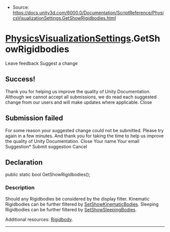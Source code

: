 * Source: https://docs.unity3d.com/6000.0/Documentation/ScriptReference/PhysicsVisualizationSettings.GetShowRigidbodies.html

#  [PhysicsVisualizationSettings](https://docs.unity3d.com/6000.0/Documentation/ScriptReference/PhysicsVisualizationSettings.html).GetShowRigidbodies
Leave feedback
Suggest a change
## Success!
Thank you for helping us improve the quality of Unity Documentation. Although we cannot accept all submissions, we do read each suggested change from our users and will make updates where applicable.
Close
## Submission failed
For some reason your suggested change could not be submitted. Please <a>try again</a> in a few minutes. And thank you for taking the time to help us improve the quality of Unity Documentation.
Close
Your name Your email Suggestion* Submit suggestion
Cancel
## Declaration
public static bool GetShowRigidbodies(); 
### Description
Should any Rigidbodies be considered by the display filter.
Kinematic Rigidbodies can be further filtered by [SetShowKinematicBodies](https://docs.unity3d.com/6000.0/Documentation/ScriptReference/PhysicsVisualizationSettings.SetShowKinematicBodies.html). Sleeping Rigidbodies can be further filtered by [SetShowSleepingBodies](https://docs.unity3d.com/6000.0/Documentation/ScriptReference/PhysicsVisualizationSettings.SetShowSleepingBodies.html).  
  
Additional resources: [Rigidbody](https://docs.unity3d.com/6000.0/Documentation/ScriptReference/Rigidbody.html).
* * *
